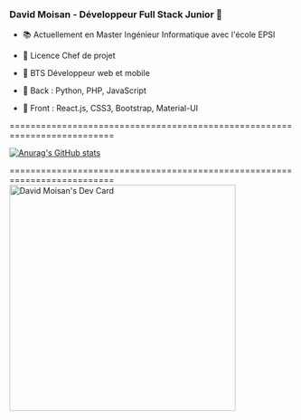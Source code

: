### David Moisan - Développeur Full Stack Junior 👋                     
                                                                       
- 📚 Actuellement en Master Ingénieur Informatique avec l'école EPSI    
- 🥇 Licence Chef de projet                                             
- 🥇 BTS Développeur web et mobile                                      
                                                                       
- 💬 Back : Python, PHP, JavaScript                                    
- 💬 Front : React.js, CSS3, Bootstrap, Material-UI                    
                                                                        
==========================================================================

[![Anurag's GitHub stats](https://github-readme-stats.vercel.app/api?username=David-Moisanshow_icons=true&theme=dark)](https://github.com/anuraghazra/github-readme-stats)

==========================================================================
<a href="https://app.daily.dev/DavMoiz">
  <img src="https://api.daily.dev/devcards/e523dea3143b4950a20fd83b59d89405.png?r=yw6" width="400" alt="David Moisan's Dev Card"/>
</a>
